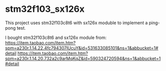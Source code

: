 # stm32f103_sx126x
This project uses stm32f103c8t6 with sx126x moduble to implement a ping-pong test.

I bought stm32f103c8t6 and sx126x module from:
 https://item.taobao.com/item.htm?spm=a230r.1.14.22.4fc794307lUcuY&id=531633085101&ns=1&abbucket=1#detail
 https://item.taobao.com/item.htm?spm=a230r.1.14.20.732a2c9arMqKqZ&id=590324720594&ns=1&abbucket=1#detail

